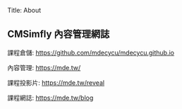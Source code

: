 Title: About

## CMSimfly 內容管理網誌

課程倉儲: <a href="https://github.com/mdecycu/mdecycu.github.io">https://github.com/mdecycu/mdecycu.github.io</a>

內容管理: <a href="https://mde.tw/">https://mde.tw/</a>

課程投影片: <a href="https://mde.tw/reveal">https://mde.tw/reveal</a>

課程網誌: <a href="https://mde.tw/blog">https://mde.tw/blog</a>








